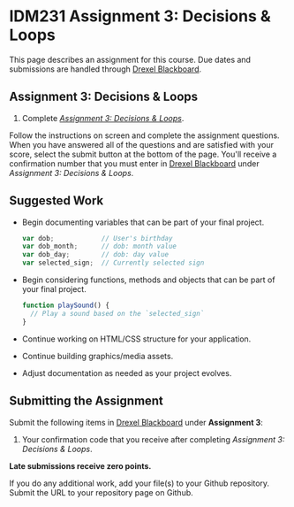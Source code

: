 # IDM231 Assignment 3: Decisions & Loops

This page describes an assignment for this course. Due dates and submissions are handled through [Drexel Blackboard](https://learn.dcollege.net/).

## Assignment 3: Decisions & Loops

1. Complete [_Assignment 3: Decisions & Loops_](https://idm-hw.netlify.com/).

Follow the instructions on screen and complete the assignment questions. When you have answered all of the questions and are satisfied with your score, select the submit button at the bottom of the page. You'll receive a confirmation number that you must enter in [Drexel Blackboard](https://learn.dcollege.net/) under _Assignment 3: Decisions & Loops_.

## Suggested Work

- Begin documenting variables that can be part of your final project.

    ```javascript
    var dob;            // User's birthday
    var dob_month;      // dob: month value
    var dob_day;        // dob: day value
    var selected_sign;  // Currently selected sign
    ```

- Begin considering functions, methods and objects that can be part of your final project.

    ```javascript
    function playSound() {
      // Play a sound based on the `selected_sign`
    }
    ```

- Continue working on HTML/CSS structure for your application.
- Continue building graphics/media assets.
- Adjust documentation as needed as your project evolves.

## Submitting the Assignment

Submit the following items in [Drexel Blackboard](https://learn.dcollege.net/) under **Assignment 3**:

1. Your confirmation code that you receive after completing _Assignment 3: Decisions & Loops_.

**Late submissions receive zero points.**

If you do any additional work, add your file(s) to your Github repository. Submit the URL to your repository page on Github.
